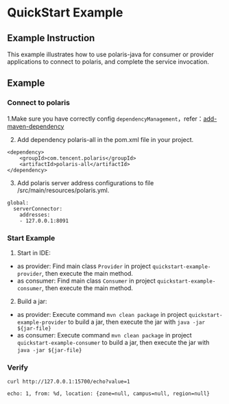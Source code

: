 # QuickStart Example

## Example Instruction

This example illustrates how to use polaris-java for consumer or provider applications to connect to polaris, and complete the service invocation.

## Example

### Connect to polaris

1.Make sure you have correctly config `dependencyManagement`，refer：[add-maven-dependency](https://github.com/polarismesh/polaris-java#add-maven-dependency)

2. Add dependency polaris-all in the pom.xml file in your project.
```
<dependency>
    <groupId>com.tencent.polaris</groupId>
    <artifactId>polaris-all</artifactId>
</dependency>
```

3. Add polaris server address configurations to file /src/main/resources/polaris.yml.
```
global:
  serverConnector:
    addresses:
    - 127.0.0.1:8091
```

### Start Example

1. Start in IDE:

- as provider: Find main class `Provider` in project `quickstart-example-provider`, then execute the main method.
- as consumer: Find main class `Consumer` in project `quickstart-example-consumer`, then execute the main method.

2. Build a jar:
- as provider: Execute command `mvn clean package` in project `quickstart-example-provider` to build a jar, then execute the jar with `java -jar ${jar-file}`
- as consumer: Execute command `mvn clean package` in project `quickstart-example-consumer` to build a jar, then execute the jar with `java -jar ${jar-file}`

### Verify

```shell
curl http://127.0.0.1:15700/echo?value=1

echo: 1, from: %d, location: {zone=null, campus=null, region=null}
```